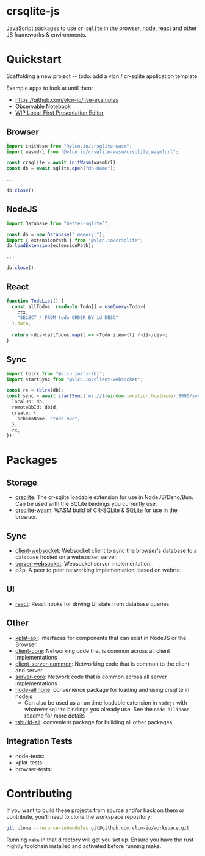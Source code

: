 # crsqlite-js

JavaScript packages to use `cr-sqlite` in the browser, node, react and other JS frameworks & environments.

# Quickstart

Scaffolding a new project -- todo: add a vlcn / cr-sqlite application template

Example apps to look at until then:
- https://github.com/vlcn-io/live-examples
- [Observable Notebook](https://observablehq.com/@tantaman/cr-sqlite-basic-setup)
- [WIP Local-First Presentation Editor](https://github.com/tantaman/strut)

## Browser

```ts
import initWasm from "@vlcn.io/crsqlite-wasm";
import wasmUrl from "@vlcn.io/crsqlite-wasm/crsqlite.wasm?url";

const crsqlite = await initWasm(wasmUrl);
const db = await sqlite.open("db-name");

...

db.close();
```

## NodeJS

```ts
import Database from "better-sqlite3";

const db = new Database(":memory:");
import { extensionPath } from "@vlcn.io/crsqlite";
db.loadExtension(extensionPath);

...

db.close();
```

## React

```ts
function TodoList() {
  const allTodos: readonly Todo[] = useQuery<Todo>(
    ctx,
    "SELECT * FROM todo ORDER BY id DESC"
  ).data;
  
  return <div>{allTodos.map(t => <Todo item={t} />)}</div>;
}
```

## Sync

```ts
import tblrx from "@vlcn.io/rx-tbl";
import startSync from "@vlcn.io/client-websocket";

const rx = tblrx(db);
const sync = await startSync(`ws://${window.location.hostname}:8080/sync`, {
  localDb: db,
  remoteDbId: dbid,
  create: {
    schemaName: "todo-mvc",
  },
  rx,
});
```

# Packages

## Storage

- [crsqlite](https://github.com/vlcn-io/cr-sqlite): The cr-sqlite loadable extension for use in NodeJS/Deno/Bun. Can be used with the SQLite bindings you currently use.
- [crsqlite-wasm](./packages/crsqlite-wasm): WASM build of CR-SQLite & SQLite for use in the browser.

## Sync

- [client-websocket](./packages/client-websocket): Websocket client to sync the browser's database to a database hosted on a websocket server.
- [server-websocket](./packages/server-websocket): Websocket server implementation.
- p2p: A peer to peer networking implementation, based on webrtc

## UI

- [react](./packages/react): React hooks for driving UI state from database queries

## Other

- [xplat-api](./packages/xplat-api): interfaces for components that can exist in NodeJS or the Browser.
- [client-core](./packages/client-core): Networking code that is common across all client implementations
- [client-server-common](./packages/client-server-common): Networking code that is common to the client and server
- [server-core](./packages/server-core): Network code that is common across all server implementations
- [node-allinone](./packages/node-allinone): convenience package for loading and using crsqlite in nodejs
  - Can also be used as a run time loadable extension in `nodejs` with whatever `sqlite` bindings you already use. See the `node-allinone` readme for more details
- [tsbuild-all](./tsbuild-all): convenient package for building all other packages

## Integration Tests

- node-tests: 
- xplat-tests:
- browser-tests:

# Contributing

If you want to build these projects from source and/or hack on them or contribute, you'll need to clone the workspace repository:

```bash
git clone --recurse-submodules git@github.com:vlcn-io/workspace.git 
```

Running `make` in that directory will get you set up. Ensure you have the rust nightly toolchain installed and activated before running make.

